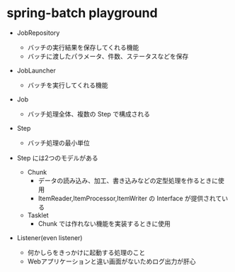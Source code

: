 # spring-batch playground

- JobRepository
  - バッチの実行結果を保存してくれる機能
  - バッチに渡したパラメータ、件数、ステータスなどを保存
- JobLauncher
  - バッチを実行してくれる機能
- Job
  - バッチ処理全体、複数の Step で構成される
- Step
  - バッチ処理の最小単位

- Step には2つのモデルがある
  - Chunk
    - データの読み込み、加工、書き込みなどの定型処理を作るときに使用
    - ItemReader,ItemProcessor,ItemWriter の Interface が提供されている
  - Tasklet
    - Chunk では作れない機能を実装するときに使用

- Listener(even listener)
  - 何かしらをきっかけに起動する処理のこと
  - Webアプリケーションと違い画面がないためログ出力が肝心
